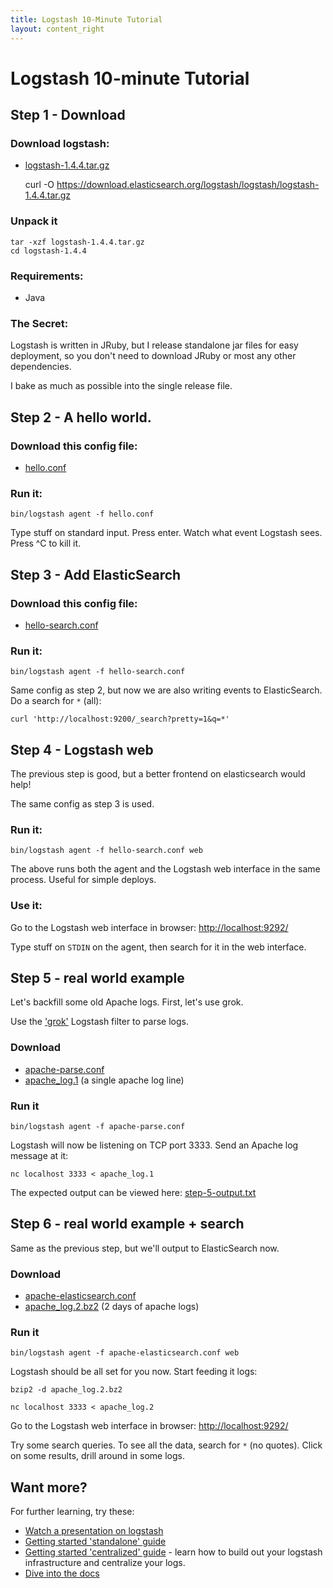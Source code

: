 ```yaml
---
title: Logstash 10-Minute Tutorial
layout: content_right
---
```

# Logstash 10-minute Tutorial

## Step 1 - Download

### Download logstash:

* [logstash-1.4.4.tar.gz](https://download.elasticsearch.org/logstash/logstash/logstash-1.4.4.tar.gz)

    curl -O https://download.elasticsearch.org/logstash/logstash/logstash-1.4.4.tar.gz

### Unpack it

    tar -xzf logstash-1.4.4.tar.gz
    cd logstash-1.4.4

### Requirements:

* Java

### The Secret:

Logstash is written in JRuby, but I release standalone jar files for easy
deployment, so you don't need to download JRuby or most any other dependencies.

I bake as much as possible into the single release file.

## Step 2 - A hello world.

### Download this config file:

* [hello.conf](hello.conf)

### Run it:

    bin/logstash agent -f hello.conf

Type stuff on standard input. Press enter. Watch what event Logstash sees.
Press ^C to kill it.

## Step 3 - Add ElasticSearch

### Download this config file:

* [hello-search.conf](hello-search.conf)

### Run it:

    bin/logstash agent -f hello-search.conf

Same config as step 2, but now we are also writing events to ElasticSearch. Do
a search for `*` (all):

    curl 'http://localhost:9200/_search?pretty=1&q=*'

## Step 4 - Logstash web

The previous step is good, but a better frontend on elasticsearch would help!

The same config as step 3 is used.

### Run it:

    bin/logstash agent -f hello-search.conf web

The above runs both the agent and the Logstash web interface in the same
process. Useful for simple deploys.

### Use it:

Go to the Logstash web interface in browser: <http://localhost:9292/>

Type stuff on `STDIN` on the agent, then search for it in the web interface.

## Step 5 - real world example

Let's backfill some old Apache logs.  First, let's use grok.

Use the ['grok'](../../filters/grok) Logstash filter to parse logs. 

### Download

* [apache-parse.conf](apache-parse.conf)
* [apache_log.1](apache_log.1) (a single apache log line)

### Run it

    bin/logstash agent -f apache-parse.conf

Logstash will now be listening on TCP port 3333. Send an Apache log message at it:

    nc localhost 3333 < apache_log.1

The expected output can be viewed here: [step-5-output.txt](step-5-output.txt)

## Step 6 - real world example + search

Same as the previous step, but we'll output to ElasticSearch now.

### Download

* [apache-elasticsearch.conf](apache-elasticsearch.conf)
* [apache_log.2.bz2](apache_log.2.bz2) (2 days of apache logs)

### Run it

    bin/logstash agent -f apache-elasticsearch.conf web

Logstash should be all set for you now. Start feeding it logs:

    bzip2 -d apache_log.2.bz2

    nc localhost 3333 < apache_log.2 

Go to the Logstash web interface in browser: <http://localhost:9292/>

Try some search queries. To see all the data, search for `*` (no quotes). Click
on some results, drill around in some logs.

## Want more?

For further learning, try these:

* [Watch a presentation on logstash](http://www.youtube.com/embed/RuUFnog29M4)
* [Getting started 'standalone' guide](http://logstash.net/docs/1.4.4/tutorials/getting-started-simple)
* [Getting started 'centralized' guide](http://logstash.net/docs/1.4.4/tutorials/getting-started-centralized) - 
  learn how to build out your logstash infrastructure and centralize your logs.
* [Dive into the docs](http://logstash.net/docs/1.4.4/)
